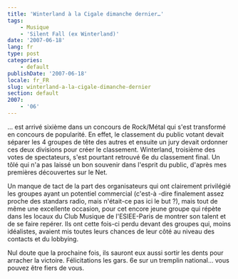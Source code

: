 ```yaml
---
title: 'Winterland à la Cigale dimanche dernier…'
tags:
    - Musique
    - 'Silent Fall (ex Winterland)'
date: '2007-06-18'
lang: fr
type: post
categories:
    - default
publishDate: '2007-06-18'
locale: fr_FR
slug: winterland-a-la-cigale-dimanche-dernier
section: default
2007:
    - '06'
---
```


… est arrivé sixième dans un concours de Rock/Métal qui s'est transformé en concours de popularité. En effet, le classement du public votant devait séparer les 4 groupes de tête des autres et ensuite un jury devait ordonner ces deux divisions pour créer le classement. Winterland, troisième des votes de spectateurs, s'est pourtant retrouvé 6e du classement final. Un tôlé qui n'a pas laissé un bon souvenir dans l'esprit du public, d'après mes premières découvertes sur le Net.

<!--more-->

Un manque de tact de la part des organisateurs qui ont clairement privilégié les groupes ayant un potentiel commercial (c'est-à -dire finalement assez proche des standars radio, mais n'était-ce pas ici le but&nbsp;?), mais tout de même une excellente occasion, pour cet encore jeune groupe qui répète dans les locaux du Club Musique de l'ESIEE-Paris de montrer son talent et de se faire repérer. Ils ont cette fois-ci perdu devant des groupes qui, moins idéalistes, avaient mis toutes leurs chances de leur côté au niveau des contacts et du lobbying.

Nul doute que la prochaine fois, ils sauront eux aussi sortir les dents pour arracher la victoire. Félicitations les gars. 6e sur un tremplin national… vous pouvez être fiers de vous.